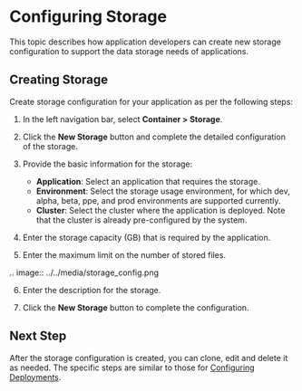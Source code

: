 # Configuring Storage

This topic describes how application developers can create new storage configuration to support the data storage needs of applications.

## Creating Storage

Create storage configuration for your application as per the following steps:

1. In the left navigation bar, select **Container > Storage**.

2. Click the **New Storage** button and complete the detailed configuration of the storage.

3. Provide the basic information for the storage:

   - **Application**: Select an application that requires the storage.
   - **Environment**: Select the storage usage environment, for which dev, alpha, beta, ppe, and prod environments are supported currently.
   - **Cluster**: Select the cluster where the application is deployed. Note that the cluster is already pre-configured by the system.

4. Enter the storage capacity (GB) that is required by the application.

5. Enter the maximum limit on the number of stored files.

  .. image:: ../../media/storage_config.png

6. Enter the description for the storage.

7. Click the **New Storage** button to complete the configuration.

## Next Step

After the storage configuration is created, you can clone, edit and delete it as needed. The specific steps are similar to those for [Configuring Deployments](configuring_deployment).

<!--end-->
